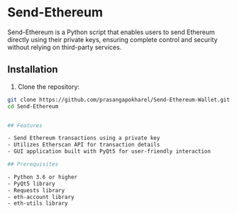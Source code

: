 # Send-Ethereum

Send-Ethereum is a Python script that enables users to send Ethereum directly using their private keys, ensuring complete control and security without relying on third-party services.


## Installation

1. Clone the repository:

```bash
git clone https://github.com/prasangapokharel/Send-Ethereum-Wallet.git
cd Send-Ethereum


## Features

- Send Ethereum transactions using a private key
- Utilizes Etherscan API for transaction details
- GUI application built with PyQt5 for user-friendly interaction

## Prerequisites

- Python 3.6 or higher
- PyQt5 library
- Requests library
- eth-account library
- eth-utils library


